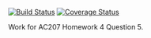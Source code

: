 [![Build Status](https://app.travis-ci.com/priyaveeraraghavan/cs107test.svg?branch=main)](https://app.travis-ci.com/priyaveeraraghavan/cs107test.svg?branch=main)
[![Coverage Status](https://codecov.io/gh/priyaveeraraghavan/cs107test/branch/master/graph/badge.svg?token=N8D0WZ2WIZ)](https://codecov.io/gh/priyaveeraraghavan/cs107test)

Work for AC207 Homework 4 Question 5.
